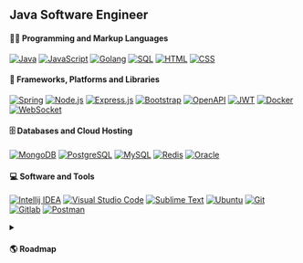 <h2>Java Software Engineer</h2>

<h4>👨‍💻 Programming and Markup Languages</h4>
<p>
    <a href="#"><img alt="Java" src="https://custom-icon-badges.demolab.com/badge/-Java-004A43?logo=java-icon-01"></a>
    <a href="#"><img alt="JavaScript" src="https://custom-icon-badges.demolab.com/badge/-JavaScript-004A43?logo=javascript-icon-02"></a>
    <a href="#"><img alt="Golang" src="https://custom-icon-badges.demolab.com/badge/-Golang-004A43?logo=golang-icon-03"></a>
    <a href="#"><img alt="SQL" src="https://custom-icon-badges.demolab.com/badge/-SQL-004A43?logo=sql-icon-04"></a>
    <a href="#"><img alt="HTML" src="https://custom-icon-badges.demolab.com/badge/-HTML-004A43?logo=html-icon-05"></a>
    <a href="#"><img alt="CSS" src="https://custom-icon-badges.demolab.com/badge/-CSS-004A43?logo=css-icon-06"></a>
</p>

<h4>🧰 Frameworks, Platforms and Libraries</h4>
<p>
    <a href="#"><img alt="Spring" src="https://custom-icon-badges.demolab.com/badge/-Spring-004A43?logo=spring-icon-07"></a>
    <a href="#"><img alt="Node.js" src="https://custom-icon-badges.demolab.com/badge/-NodeJS-004A43?logo=nodejs-icon-08"></a>
    <a href="#"><img alt="Express.js" src="https://custom-icon-badges.demolab.com/badge/-Express-004A43?logo=express-icon-09"></a>
    <a href="#"><img alt="Bootstrap" src="https://custom-icon-badges.demolab.com/badge/-Bootstrap-004A43?logo=bootstrap-icon-10"></a>
    <a href="#"><img alt="OpenAPI" src="https://custom-icon-badges.demolab.com/badge/-OpenAPI-004A43?logo=openapi-icon-11"></a>
    <a href="#"><img alt="JWT" src="https://custom-icon-badges.demolab.com/badge/-JWT-004A43?logo=jwt-icon-12"></a>
    <a href="#"><img alt="Docker" src="https://custom-icon-badges.demolab.com/badge/-Docker-004A43?logo=docker-icon-13"></a>
    <a href="#"><img alt="WebSocket" src="https://custom-icon-badges.demolab.com/badge/-WebSocket-004A43?logo=websocket-icon-14&logoColor=white"></a>
</p>

<h4>🗄️ Databases and Cloud Hosting</h4>
<p>
    <a href="#"><img alt="MongoDB" src ="https://custom-icon-badges.demolab.com/badge/-MongoDB-004A43?logo=mongodb-icon-15"></a>
    <a href="#"><img alt="PostgreSQL" src ="https://custom-icon-badges.demolab.com/badge/-Postgres-004A43?logo=postgres-icon-16"><a>
    <a href="#"><img alt="MySQL" src="https://custom-icon-badges.demolab.com/badge/-MySQL-004A43?logo=mysql-icon-17"></a>
    <a href="#"><img alt="Redis" src ="https://custom-icon-badges.demolab.com/badge/-Redis-004A43?logo=redis-icon-18"></a>
    <a href="#"><img alt="Oracle" src ="https://custom-icon-badges.demolab.com/badge/-Oracle-004A43?logo=oracle-icon-19"></a>
</p>

<h4>💻 Software and Tools</h4>
<p>
    <a href="#"><img alt="Intellij IDEA" src="https://custom-icon-badges.demolab.com/badge/-Intellij-004A43?logo=intellij-icon-20"></a>
    <a href="#"><img alt="Visual Studio Code" src="https://custom-icon-badges.demolab.com/badge/-VS%20Code-004A43?logo=vscode-icon-21"></a>
    <a href="#"><img alt="Sublime Text" src="https://custom-icon-badges.demolab.com/badge/-Sublime-004A43?logo=sublime-icon-22"></a>
    <a href="#"><img alt="Ubuntu" src="https://custom-icon-badges.demolab.com/badge/-Ubuntu-004A43?logo=ubuntu-icon-23"></a>
    <a href="#"><img alt="Git" src="https://custom-icon-badges.demolab.com/badge/-Git-004A43?logo=git-icon-24"></a>
    <a href="#"><img alt="Gitlab" src="https://custom-icon-badges.demolab.com/badge/-Gitlab-004A43?logo=gitlab-icon-25"></a>
    <a href="#"><img alt="Postman" src="https://custom-icon-badges.demolab.com/badge/-Postman-004A43?logo=postman-icon-26"></a>
</p>

<details> 
    <summary><h4>🌎 Roadmap</h4></summary>
    <img src="./assets/roadmap-png.png" width="50%" height="50%"> 
</details>